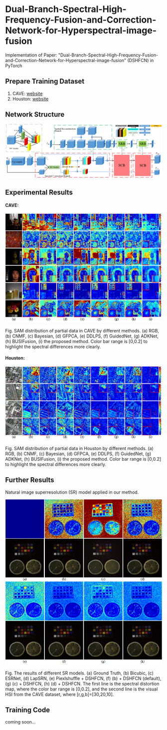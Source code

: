 # Dual-Branch-Spectral-High-Frequency-Fusion-and-Correction-Network-for-Hyperspectral-image-fusion 

Implementation of Paper: "Dual-Branch-Spectral-High-Frequency-Fusion-and-Correction-Network-for-Hyperspectral-image-fusion" (DSHFCN) in PyTorch


## Prepare Training Dataset

1. CAVE:  [website](https://www1.cs.columbia.edu/CAVE/databases/multispectral/)
2. Houston: [website](https://hyperspectral.ee.uh.edu/?page_id=1075)

## Network Structure
<p>
  <img src='Fig/Network_structure.png'/>
</p>

## Experimental Results
#### CAVE:
<p>
  <img src='Fig/CAVE_result.png' />
</p>
Fig. SAM distribution of partial data in CAVE by different methods. (a) RGB, (b) CNMF, (c) Bayesian, (d) GFPCA, (e) DDLPS, (f) GuidedNet, (g) ADKNet, (h) BUSIFusion, (i) the proposed method. Color bar range is [0,0.2] to highlight the spectral differences more clearly.

#### Houston:
<p>
  <img src='Fig/Houston_result.png' />
</p>
Fig. SAM distribution of partial data in Houston by different methods. (a) RGB, (b) CNMF, (c) Bayesian, (d) GFPCA, (e) DDLPS, (f) GuidedNet, (g) ADKNet, (h) BUSIFusion, (i) the proposed method. Color bar range is [0,0.2] to highlight the spectral differences more clearly.

## Further Results
Natural image superresolution (SR) model applied in our method.
<p>
  <img src='Fig/Further_result.png'/>
</p>
Fig. The results of different SR models. (a) Ground Truth, (b) Bicubic, (c) ESRNet, (d) LapSRN, (e) Piexlshuffle + DSHFCN, (f) (b) + DSHFCN (default), (g) (c) + DSHFCN, (h) (d) + DSHFCN. The first line is the spectral distortion map, where the color bar range is [0,0.2], and the second line is the visual HSI from the CAVE dataset, where [r,g,b]=[30,20,10].

## Training Code
 coming soon...
